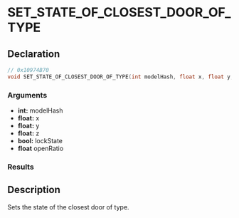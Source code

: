 # SET_STATE_OF_CLOSEST_DOOR_OF_TYPE

## Declaration
```cpp
// 0x10974B70
void SET_STATE_OF_CLOSEST_DOOR_OF_TYPE(int modelHash, float x, float y, float z, bool lockState, float openRatio);
```

### Arguments
- **int:** modelHash
- **float:** x
- **float:** y
- **float:** z
- **bool:** lockState
- **float** openRatio

### Results

## Description
Sets the state of the closest door of type.